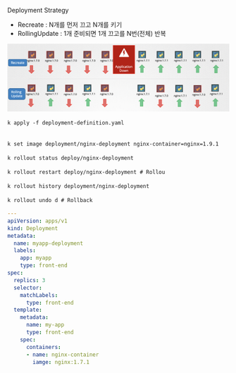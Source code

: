
Deployment Strategy
- Recreate : N개를 먼저 끄고 N개를 키기
- RollingUpdate : 1개 준비되면 1개 끄고를 N번(전체) 반복

![alt text](image.png)

```shell
k apply -f deployment-definition.yaml


k set image deployment/nginx-deployment nginx-container=nginx=1.9.1

k rollout status deploy/nginx-deployment

k rollout restart deploy/nginx-deployment # Rollou

k rollout history deployment/nginx-deployment

k rollout undo d # Rollback
```

```yaml
---
apiVersion: apps/v1
kind: Deployment
metadata:
  name: myapp-deployment
  labels:
    app: myapp
    type: front-end
spec:
  replics: 3
  selector:
    matchLabels:
      type: front-end
  template:
    metadata:
      name: my-app
      type: front-end
    spec:
      containers:
      - name: nginx-container
        iamge: nginx:1.7.1
```